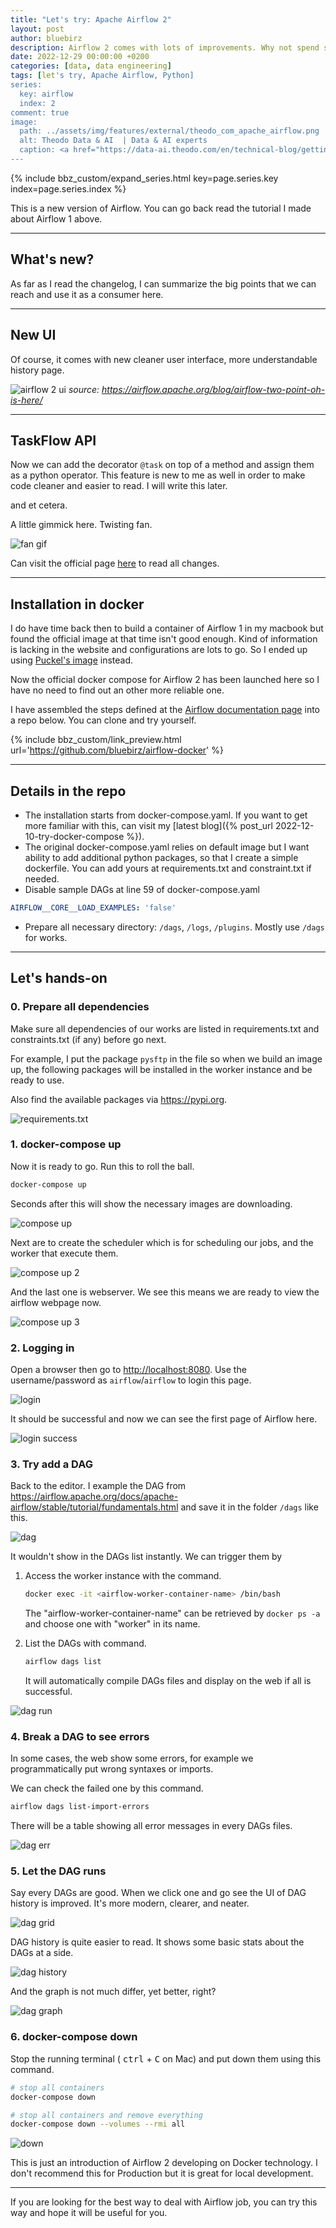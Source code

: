 ```yaml
---
title: "Let's try: Apache Airflow 2"
layout: post
author: bluebirz
description: Airflow 2 comes with lots of improvements. Why not spend some times to get know this for easier batch job development?
date: 2022-12-29 00:00:00 +0200
categories: [data, data engineering]
tags: [let's try, Apache Airflow, Python]
series:
  key: airflow
  index: 2
comment: true
image:
  path: ../assets/img/features/external/theodo_com_apache_airflow.png
  alt: Theodo Data & AI  | Data & AI experts
  caption: <a href="https://data-ai.theodo.com/en/technical-blog/getting-started-airflow-master-workflows">Theodo Data & AI  | Data & AI experts</a>
---
```


{% include bbz_custom/expand_series.html key=page.series.key index=page.series.index %}

This is a new version of Airflow. You can go back read the tutorial I made about Airflow 1 above.

---

## What's new?

As far as I read the changelog, I can summarize the big points that we can reach and use it as a consumer here.

---

## New UI

Of course, it comes with new cleaner user interface, more understandable history page.

![airflow 2 ui](https://bluebirzdotnet.s3.ap-southeast-1.amazonaws.com/try-airflow-2/airflow-2.0-ui.gif)
*source: <https://airflow.apache.org/blog/airflow-two-point-oh-is-here/>*

---

## TaskFlow API

Now we can add the decorator `@task` on top of a method and assign them as a python operator. This feature is new to me as well in order to make code cleaner and easier to read. I will write this later.

and et cetera.

A little gimmick here. Twisting fan.

![fan gif](https://bluebirzdotnet.s3.ap-southeast-1.amazonaws.com/try-airflow-2/winding-airflow.gif)

Can visit the official page [here](https://airflow.apache.org/blog/airflow-two-point-oh-is-here/) to read all changes.

---

## Installation in docker

I do have time back then to build a container of Airflow 1 in my macbook but found the official image at that time isn't good enough. Kind of information is lacking in the website and configurations are lots to go. So I ended up using [Puckel's image](https://hub.docker.com/r/puckel/docker-airflow/) instead.

Now the official docker compose for Airflow 2 has been launched here so I have no need to find out an other more reliable one.

I have assembled the steps defined at the [Airflow documentation page](https://airflow.apache.org/docs/apache-airflow/stable/howto/docker-compose/index.html) into a repo below. You can clone and try yourself.

{% include bbz_custom/link_preview.html url='<https://github.com/bluebirz/airflow-docker>' %}

---

## Details in the repo

- The installation starts from docker-compose.yaml. If you want to get more familiar with this, can visit my [latest blog]({% post_url 2022-12-10-try-docker-compose %}).
- The original docker-compose.yaml relies on default image but I want ability to add additional  python packages, so that I create a simple dockerfile. You can add yours at requirements.txt and constraint.txt if needed.
- Disable sample DAGs at line 59 of docker-compose.yaml

```yaml
AIRFLOW__CORE__LOAD_EXAMPLES: 'false'
```

- Prepare all necessary directory: `/dags`, `/logs`, `/plugins`. Mostly use `/dags` for works.

---

## Let's hands-on

### 0. Prepare all dependencies

Make sure all dependencies of our works are listed in requirements.txt and constraints.txt (if any) before go next.

For example, I put the package `pysftp` in the file so when we build an image up, the following packages will be installed in the worker instance and be ready to use.

Also find the available packages via <https://pypi.org>.

![requirements.txt](https://bluebirzdotnet.s3.ap-southeast-1.amazonaws.com/try-airflow-2/dep-requirements.png)

### 1. docker-compose up

Now it is ready to go. Run this to roll the ball.

```sh
docker-compose up
```

Seconds after this will show the necessary images are downloading.

![compose up](https://bluebirzdotnet.s3.ap-southeast-1.amazonaws.com/try-airflow-2/compose-up.png)

Next are to create the scheduler which is for scheduling our jobs, and the worker that execute them.

![compose up 2](https://bluebirzdotnet.s3.ap-southeast-1.amazonaws.com/try-airflow-2/airflow-01-worker.png)

And the last one is webserver. We see this means we are ready to view the airflow webpage now.

![compose up 3](https://bluebirzdotnet.s3.ap-southeast-1.amazonaws.com/try-airflow-2/airflow-02-webserver.png)

### 2. Logging in

Open a browser then go to <http://localhost:8080>. Use the username/password as `airflow`/`airflow` to login this page.

![login](https://bluebirzdotnet.s3.ap-southeast-1.amazonaws.com/try-airflow-2/airflow-03-login.png)

It should be successful and now we can see the first page of Airflow here.

![login success](https://bluebirzdotnet.s3.ap-southeast-1.amazonaws.com/try-airflow-2/airflow-04-dags.png)

### 3. Try add a DAG

Back to the editor. I example the DAG from <https://airflow.apache.org/docs/apache-airflow/stable/tutorial/fundamentals.html> and save it in the folder `/dags` like this.

![dag](https://bluebirzdotnet.s3.ap-southeast-1.amazonaws.com/try-airflow-2/airflow-05-daglist.png)

It wouldn't show in the DAGs list instantly. We can trigger them by

1. Access the worker instance with the command.  

      ```sh
      docker exec -it <airflow-worker-container-name> /bin/bash
      ```

      The "airflow-worker-container-name" can be retrieved by `docker ps -a` and choose one with "worker" in its name.

2. List the DAGs with command.  

      ```sh
      airflow dags list
      ```

      It will automatically compile DAGs files and display on the web if all is successful.

![dag run](https://bluebirzdotnet.s3.ap-southeast-1.amazonaws.com/try-airflow-2/airflow-06-dagshow.png)

### 4. Break a DAG to see errors

In some cases, the web show some errors, for example we programmatically put wrong syntaxes or imports.

We can check the failed one by this command.

```sh
airflow dags list-import-errors
```

There will be a table showing all error messages in every DAGs files.

![dag err](https://bluebirzdotnet.s3.ap-southeast-1.amazonaws.com/try-airflow-2/airflow-07-dagerror.png)

### 5. Let the DAG runs

Say every DAGs are good. When we click one and go see the UI of DAG history is improved. It's more modern, clearer, and neater.

![dag grid](https://bluebirzdotnet.s3.ap-southeast-1.amazonaws.com/try-airflow-2/airflow-08-history.png)

DAG history is quite easier to read. It shows some basic stats about the DAGs at a side.

![dag history](https://bluebirzdotnet.s3.ap-southeast-1.amazonaws.com/try-airflow-2/airflow-09-run.png)

And the graph is not much differ, yet better, right?

![dag graph](https://bluebirzdotnet.s3.ap-southeast-1.amazonaws.com/try-airflow-2/airflow-10-graph.png)

### 6. docker-compose down

Stop the running terminal ( <kbd>ctrl</kbd> + <kbd>C</kbd> on Mac) and put down them using this command.

```sh
# stop all containers
docker-compose down

# stop all containers and remove everything
docker-compose down --volumes --rmi all
```

![down](https://bluebirzdotnet.s3.ap-southeast-1.amazonaws.com/try-airflow-2/compose-down.png)

This is just an introduction of Airflow 2 developing on Docker technology. I don't recommend this for Production but it is great for local development.

---

If you are looking for the best way to deal with Airflow job, you can try this way and hope it will be useful for you.
